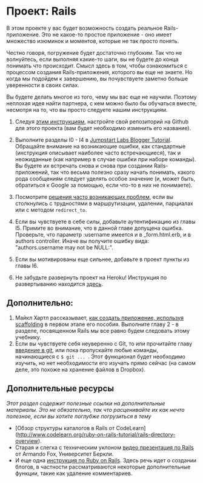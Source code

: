 # Проект: Rails
<!-- *...* -->

В этом проекте у вас будет возможность создать реальное Rails-приложение. Это не какое-то простое приложение - оно имеет множество изюминок и моментов, которые не так просто понять.

Честно говоря, погружение будет достаточно глубоким. Так что не волнуйтесь, если выполняя какие-то шаги, вы не будете до конца понимать что происходит. Смысл здесь в том, чтобы ознакомиться с процессом создания Rails-приложения, которого вы еще не знаете. Но когда мы подойдем к завершению, вы почувствуете заметно больше уверенности в своих силах.

Вы будете делать многое из того, чему мы вас еще не научили. Поэтому неплохая идея найти партнера, с кем можно было бы обучаться вместе, несмотря на то, что вы просто следуете нашим инструкциям.

1. Следуя [этим инструкциям](/basics-of-web-development/project-html-css), настройте свой репозиторий на Github для этого проекта (вам будет необходимо изменить его название).

2. Выполните разделы I0 - I4 в [Jumpstart Labs Blogger Tutorial](http://tutorials.jumpstartlab.com/projects/blogger.html). Обращайте внимание на возникающие ошибки, как стандартные (инструкция описывает наиболее часто встречающиеся), так и неожиданные (как например в случае ошибки при наборе команды). Вы будете их встречать снова и снова при создании Rails-приложений, так что весьма полезно сразу начать понимать, какого рода сообщениям следует уделять особое значение (и, может быть, обратиться к Google за помощью, если что-то в них не понимаете).

3. Посмотрите [решения часто возникающих проблем](https://gist.github.com/burtlo/4970471), если вы столкнулись с трудностями в маршрутизации, удалении, парциалах или с методом `redirect_to`.

4. Если вы чувствуете в себе силы, добавьте аутентификацию из главы I5. Примите во внимание, что в данной главе допущена ошибка. Проверьте, что параметр :username имеется и в _form.html.erb, и в authors controller. Иначе вы получите ошибку вида: "authors.username may not be NULL:".

5. Если вы мотивированы еще сильнее, добавьте в проект пункты из главы I6.

6. Не забудьте развернуть проект на Heroku! Инструкция по развертыванию находится [здесь](http://installfest.railsbridge.org/installfest/deploy_a_rails_app).

## Дополнительно:

1. Майкл Хартл рассказывает, [как создать приложение, используя scaffolding](http://ruby.railstutorial.org/chapters/a-demo-app#top) в первом этапе его пособия. Выполните главу 2 - в разделе, посвященном Rails мы все равно будем следовать этому учебнику.
2. Если вы чувствуете себя неуверенно с Git, то или прочитайте главу [введение в git](/basics-of-web-development/git-basics), или пока пропускайте любые команды, начинающиеся с `$ git ... `. Этот функционал будет необходимо изучить, но нет необходимости его изучать прямо сейчас (на самом деле, это похоже на хранение файлов в Dropbox).



## Дополнительные ресурсы

*Этот раздел содержит полезные ссылки на дополнительные материалы. Это не обязательно, так что расценивайте их как нечто полезное, если вы хотите поглубже погрузиться в тему*

* [Обзор структуры каталогов в Rails от CodeLearn] (http://www.codelearn.org/ruby-on-rails-tutorial/rails-directory-overview).
* Старая и слегка с техническим уклоном [видео презентация по Rails](http://www.youtube.com/watch?v=LuuKDyUYFTU) от Armando Fox, Университет Беркли.
* И еще одна [инструкция по Ruby on Rails](http://rusrails.ru/getting-started-with-rails). Здесь речь идет о создании блогов, в частности рассматриваются некоторые дополнительные функции, такие как удаление комментариев.
